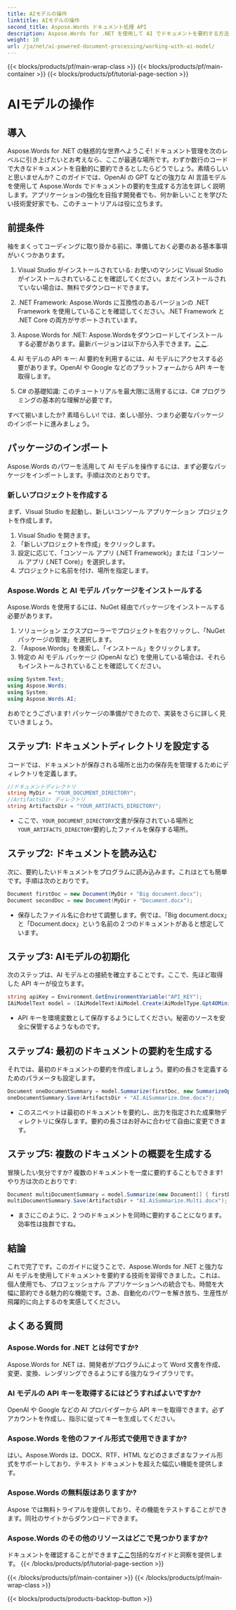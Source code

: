 ```yaml
---
title: AIモデルの操作
linktitle: AIモデルの操作
second_title: Aspose.Words ドキュメント処理 API
description: Aspose.Words for .NET を使用して AI でドキュメントを要約する方法を学びます。ドキュメント管理を強化するための簡単な手順。
weight: 10
url: /ja/net/ai-powered-document-processing/working-with-ai-model/
---
```


{{< blocks/products/pf/main-wrap-class >}}
{{< blocks/products/pf/main-container >}}
{{< blocks/products/pf/tutorial-page-section >}}

# AIモデルの操作

## 導入

Aspose.Words for .NET の魅惑的な世界へようこそ! ドキュメント管理を次のレベルに引き上げたいとお考えなら、ここが最適な場所です。わずか数行のコードで大きなドキュメントを自動的に要約できるとしたらどうでしょう。素晴らしいと思いませんか? このガイドでは、OpenAI の GPT などの強力な AI 言語モデルを使用して Aspose.Words でドキュメントの要約を生成する方法を詳しく説明します。アプリケーションの強化を目指す開発者でも、何か新しいことを学びたい技術愛好家でも、このチュートリアルは役に立ちます。

## 前提条件

袖をまくってコーディングに取り掛かる前に、準備しておく必要のある基本事項がいくつかあります。

1. Visual Studio がインストールされている: お使いのマシンに Visual Studio がインストールされていることを確認してください。まだインストールされていない場合は、無料でダウンロードできます。
  
2. .NET Framework: Aspose.Words に互換性のあるバージョンの .NET Framework を使用していることを確認してください。.NET Framework と .NET Core の両方がサポートされています。

3.  Aspose.Words for .NET: Aspose.Wordsをダウンロードしてインストールする必要があります。最新バージョンは以下から入手できます。[ここ](https://releases.aspose.com/words/net/).

4. AI モデルの API キー: AI 要約を利用するには、AI モデルにアクセスする必要があります。OpenAI や Google などのプラットフォームから API キーを取得します。

5. C# の基礎知識: このチュートリアルを最大限に活用するには、C# プログラミングの基本的な理解が必要です。

すべて揃いましたか? 素晴らしい! では、楽しい部分、つまり必要なパッケージのインポートに進みましょう。

## パッケージのインポート

Aspose.Words のパワーを活用して AI モデルを操作するには、まず必要なパッケージをインポートします。手順は次のとおりです。

### 新しいプロジェクトを作成する

まず、Visual Studio を起動し、新しいコンソール アプリケーション プロジェクトを作成します。

1. Visual Studio を開きます。
2. 「新しいプロジェクトを作成」をクリックします。
3. 設定に応じて、「コンソール アプリ (.NET Framework)」または「コンソール アプリ (.NET Core)」を選択します。
4. プロジェクトに名前を付け、場所を指定します。

### Aspose.Words と AI モデル パッケージをインストールする

Aspose.Words を使用するには、NuGet 経由でパッケージをインストールする必要があります。

1. ソリューション エクスプローラーでプロジェクトを右クリックし、「NuGet パッケージの管理」を選択します。
2. 「Aspose.Words」を検索し、「インストール」をクリックします。
3. 特定の AI モデル パッケージ (OpenAI など) を使用している場合は、それらもインストールされていることを確認してください。
```csharp
using System.Text;
using Aspose.Words;
using System;
using Aspose.Words.AI;
```
おめでとうございます! パッケージの準備ができたので、実装をさらに詳しく見ていきましょう。

## ステップ1: ドキュメントディレクトリを設定する

コードでは、ドキュメントが保存される場所と出力の保存先を管理するためにディレクトリを定義します。 

```csharp
//ドキュメントディレクトリ
string MyDir = "YOUR_DOCUMENT_DIRECTORY";
//ArtifactsDir ディレクトリ
string ArtifactsDir = "YOUR_ARTIFACTS_DIRECTORY";
```

- ここで、`YOUR_DOCUMENT_DIRECTORY`文書が保存されている場所と`YOUR_ARTIFACTS_DIRECTORY`要約したファイルを保存する場所。

## ステップ2: ドキュメントを読み込む

次に、要約したいドキュメントをプログラムに読み込みます。これはとても簡単です。手順は次のとおりです。

```csharp
Document firstDoc = new Document(MyDir + "Big document.docx");
Document secondDoc = new Document(MyDir + "Document.docx");
```

- 保存したファイル名に合わせて調整します。例では、「Big document.docx」と「Document.docx」という名前の 2 つのドキュメントがあると想定しています。

## ステップ3: AIモデルの初期化

次のステップは、AI モデルとの接続を確立することです。ここで、先ほど取得した API キーが役立ちます。

```csharp
string apiKey = Environment.GetEnvironmentVariable("API_KEY");
IAiModelText model = (IAiModelText)AiModel.Create(AiModelType.Gpt4OMini).WithApiKey(apiKey);
```

- API キーを環境変数として保存するようにしてください。秘密のソースを安全に保管するようなものです。

## ステップ4: 最初のドキュメントの要約を生成する

それでは、最初のドキュメントの要約を作成しましょう。要約の長さを定義するためのパラメータも設定します。

```csharp
Document oneDocumentSummary = model.Summarize(firstDoc, new SummarizeOptions() { SummaryLength = SummaryLength.Short });
oneDocumentSummary.Save(ArtifactsDir + "AI.AiSummarize.One.docx");
```

- このスニペットは最初のドキュメントを要約し、出力を指定された成果物ディレクトリに保存します。要約の長さはお好みに合わせて自由に変更できます。

## ステップ5: 複数のドキュメントの概要を生成する

冒険したい気分ですか? 複数のドキュメントを一度に要約することもできます! やり方は次のとおりです:

```csharp
Document multiDocumentSummary = model.Summarize(new Document[] { firstDoc, secondDoc }, new SummarizeOptions() { SummaryLength = SummaryLength.Long });
multiDocumentSummary.Save(ArtifactsDir + "AI.AiSummarize.Multi.docx");
```

- まさにこのように、2 つのドキュメントを同時に要約することになります。効率性は抜群ですね。

## 結論

これで完了です。このガイドに従うことで、Aspose.Words for .NET と強力な AI モデルを使用してドキュメントを要約する技術を習得できました。これは、個人使用でも、プロフェッショナル アプリケーションへの統合でも、時間を大幅に節約できる魅力的な機能です。さあ、自動化のパワーを解き放ち、生産性が飛躍的に向上するのを実感してください。

## よくある質問

### Aspose.Words for .NET とは何ですか?
Aspose.Words for .NET は、開発者がプログラムによって Word 文書を作成、変更、変換、レンダリングできるようにする強力なライブラリです。

### AI モデルの API キーを取得するにはどうすればよいですか?
OpenAI や Google などの AI プロバイダーから API キーを取得できます。必ずアカウントを作成し、指示に従ってキーを生成してください。

### Aspose.Words を他のファイル形式で使用できますか?
はい。Aspose.Words は、DOCX、RTF、HTML などのさまざまなファイル形式をサポートしており、テキスト ドキュメントを超えた幅広い機能を提供します。

### Aspose.Words の無料版はありますか?
Aspose では無料トライアルを提供しており、その機能をテストすることができます。同社のサイトからダウンロードできます。

### Aspose.Words のその他のリソースはどこで見つかりますか?
ドキュメントを確認することができます[ここ](https://reference.aspose.com/words/net/)包括的なガイドと洞察を提供します。
{{< /blocks/products/pf/tutorial-page-section >}}

{{< /blocks/products/pf/main-container >}}
{{< /blocks/products/pf/main-wrap-class >}}

{{< blocks/products/products-backtop-button >}}
